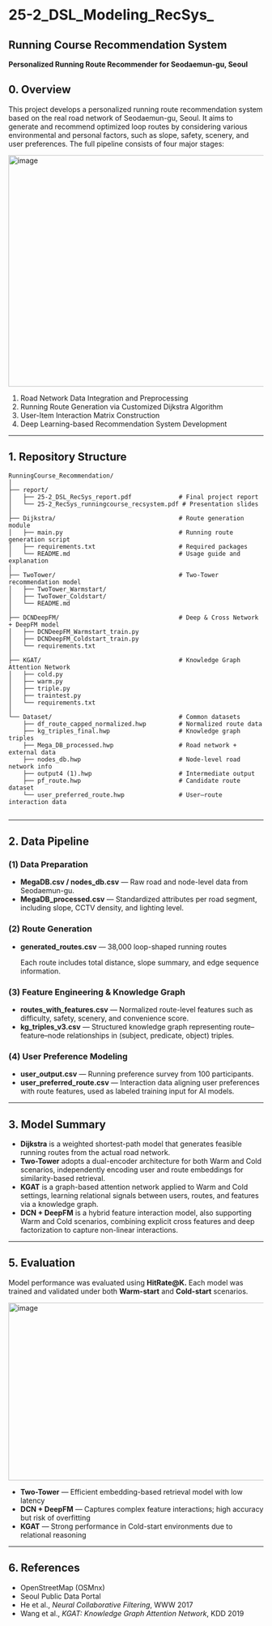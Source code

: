 # 25-2_DSL_Modeling_RecSys_

## **Running Course Recommendation System**

**Personalized Running Route Recommender for Seodaemun-gu, Seoul**

## **0. Overview**
This project develops a personalized running route recommendation system based on the real road network of Seodaemun-gu, Seoul.
It aims to generate and recommend optimized loop routes by considering various environmental and personal factors, such as slope, safety, scenery, and user preferences.
The full pipeline consists of four major stages:

<img width="940" height="457" alt="image" src="https://github.com/user-attachments/assets/b694df1e-fe0c-48f3-8bf2-a37dc519707a" />

1. Road Network Data Integration and Preprocessing
2. Running Route Generation via Customized Dijkstra Algorithm
3. User-Item Interaction Matrix Construction
4. Deep Learning-based Recommendation System Development

---

## **1. Repository Structure**

```
RunningCourse_Recommendation/
│
├── report/
│   ├── 25-2_DSL_RecSys_report.pdf             # Final project report
│   └── 25-2_RecSys_runningcourse_recsystem.pdf # Presentation slides
│
├── Dijkstra/                                  # Route generation module
│   ├── main.py                                # Running route generation script
│   ├── requirements.txt                       # Required packages
│   └── README.md                              # Usage guide and explanation
│
├── TwoTower/                                  # Two-Tower recommendation model
│   ├── TwoTower_Warmstart/
│   ├── TwoTower_Coldstart/
│   └── README.md
│
├── DCNDeepFM/                                 # Deep & Cross Network + DeepFM model
│   ├── DCNDeepFM_Warmstart_train.py
│   ├── DCNDeepFM_Coldstart_train.py
│   └── requirements.txt
│
├── KGAT/                                      # Knowledge Graph Attention Network
│   ├── cold.py
│   ├── warm.py
│   ├── triple.py
│   ├── traintest.py
│   └── requirements.txt
│
└── Dataset/                                   # Common datasets
    ├── df_route_capped_normalized.hwp         # Normalized route data
    ├── kg_triples_final.hwp                   # Knowledge graph triples
    ├── Mega_DB_processed.hwp                  # Road network + external data
    ├── nodes_db.hwp                           # Node-level road network info
    ├── output4 (1).hwp                        # Intermediate output
    ├── pf_route.hwp                           # Candidate route dataset
    └── user_preferred_route.hwp               # User–route interaction data


```

---

## **2. Data Pipeline**

### **(1) Data Preparation**

- **MegaDB.csv / nodes_db.csv** — Raw road and node-level data from Seodaemun-gu.
- **MegaDB_processed.csv** — Standardized attributes per road segment, including slope, CCTV density, and lighting level.

### **(2) Route Generation**

- **generated_routes.csv** — 38,000 loop-shaped running routes
    
    Each route includes total distance, slope summary, and edge sequence information.
    

### **(3) Feature Engineering & Knowledge Graph**

- **routes_with_features.csv** — Normalized route-level features such as difficulty, safety, scenery, and convenience score.
- **kg_triples_v3.csv** — Structured knowledge graph representing route–feature–node relationships in (subject, predicate, object) triples.

### **(4) User Preference Modeling**

- **user_output.csv** — Running preference survey from 100 participants.
- **user_preferred_route.csv** — Interaction data aligning user preferences with route features, used as labeled training input for AI models.

---

## **3. Model Summary**

- **Dijkstra** is a weighted shortest-path model that generates feasible running routes from the actual road network.
- **Two-Tower** adopts a dual-encoder architecture for both Warm and Cold scenarios, independently encoding user and route embeddings for similarity-based retrieval.
- **KGAT** is a graph-based attention network applied to Warm and Cold settings, learning relational signals between users, routes, and features via a knowledge graph.
- **DCN + DeepFM** is a hybrid feature interaction model, also supporting Warm and Cold scenarios, combining explicit cross features and deep factorization to capture non-linear interactions.


---

## **5. Evaluation**

Model performance was evaluated using **HitRate@K.**
Each model was trained and validated under both **Warm-start** and **Cold-start** scenarios.

<img width="810" height="351" alt="image" src="https://github.com/user-attachments/assets/4743b52a-50e6-41db-b4f5-c4121b76ef06" />

- **Two-Tower** — Efficient embedding-based retrieval model with low latency
- **DCN + DeepFM** — Captures complex feature interactions; high  accuracy but risk of overfitting
- **KGAT** — Strong performance in Cold-start environments due to relational reasoning

---

## **6. References**

- OpenStreetMap (OSMnx)
- Seoul Public Data Portal
- He et al., *Neural Collaborative Filtering*, WWW 2017
- Wang et al., *KGAT: Knowledge Graph Attention Network*, KDD 2019
